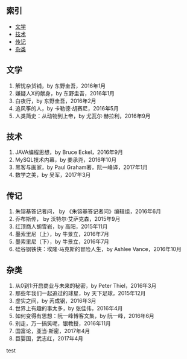 ## 索引

- [文学](#文学)
- [技术](#技术)
- [传记](#传记)
- [杂类](#杂类)


## 文学

1. 解忧杂货铺，by 东野圭吾，2016年1月
1. 嫌疑人X的献身，by 东野圭吾，2016年1月
1. 白夜行，by 东野圭吾，2016年2月
1. 追风筝的人，by 卡勒德·胡赛尼，2016年5月
1. 人类简史：从动物到上帝，by 尤瓦尔·赫拉利，2016年9月


## 技术

1. JAVA编程思想，by Bruce Eckel，2016年9月
1. MySQL技术内幕，by 姜承尧，2016年10月
1. 黑客与画家，by Paul Graham著，阮一峰译，2017年1月
1. 数学之美，by 吴军，2017年3月


## 传记

1. 朱镕基答记者问， by 《朱镕基答记者问》编辑组，2016年6月
1. 乔布斯传， by 沃特尔·艾萨克森，2015年9月
1. 红顶商人胡雪岩，by 高阳，2015年11月
1. 墨索里尼（上），by 牛景立，2016年7月
1. 墨索里尼（下），by 牛景立，2016年7月
1. 硅谷钢铁侠：埃隆·马克斯的冒险人生，by Ashlee Vance，2016年10月


## 杂类

1. 从0到1:开启商业与未来的秘密，by Peter Thiel，2016年3月
1. 那些年我们一起追过的球星，by 天下足球，2015年12月
1. 虚实之间，by 芮成钢，2016年3月
1. 世界上有趣的事太多，by 张佳伟，2016年4月
1. 如何变得有思想：阮一峰博客文集，by 阮一峰，2016年6月
1. 别走，万一搞笑呢，银教授，2016年11月
1. 国富论，亚当·斯密，2017年4月
1. 巨婴国，武志红，2017年4月

test
